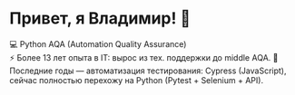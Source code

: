 # Привет, я Владимир! 👋  

💻 Python AQA (Automation Quality Assurance)  
⚡ Более 13 лет опыта в IT: вырос из тех. поддержки до middle AQA.
🚀 Последние годы — автоматизация тестирования: Cypress (JavaScript), сейчас полностью перехожу на Python (Pytest + Selenium + API).  

<!---
---

### 🛠 Стек и инструменты
- Языки и тестовые фреймворки: Python, Pytest, Unittest, Cypress (JS)
- UI & API тестирование: Selenium, Playwright, Requests
- CI/CD и окружения: Docker, GitHub Actions, Bash, Linux  
- Базы данных: PostgreSQL, MySQL
- Организация процессов: написание документации, наставничество, разбор багов

---

### 🚀 Примеры проектов
- [📧 Email 2FA Service](ссылка) — сервис на Python для получения кодов из почты по IMAP, интегрирован в Cypress  
- [🧪 Pytest Framework Demo](ссылка) — модульная архитектура автотестов (фикстуры, хуки, репорты)  
- [🔗 API Testing Demo](ссылка) — тестирование REST API на Pytest + Requests  
- [🌐 UI Testing Demo](ссылка) — Selenium + Pytest, чистый Page Object (без «BasePage» абстракций)  

---

### 🎯 Чем могу быть полезен
- Поднятие автотестов с нуля (UI, API, интеграции)  
- Рефакторинг и оптимизация существующих проектов  
- Внедрение CI/CD пайплайнов  
- Документация и обучение команды  

---

### 📫 Контакты
- Email: ...  
- Telegram: ...  
- LinkedIn: ...  

---

⚡ В тестировании для меня главное — надёжность и понятность кода.  
👽 А вне работы — я фанат научной фантастики и космоса.


- 👋 Hi, I’m @Swan9250
- 👀 I’m interested in Python, Django
- 🌱 I’m currently learning Skillbox Junior Django Developing
- 💞️ I’m looking to collaborate on ...
- 📫 How to reach me swan9250@gmail.com

Swan9250/Swan9250 is a ✨ special ✨ repository because its `README.md` (this file) appears on your GitHub profile.
You can click the Preview link to take a look at your changes.
--->
